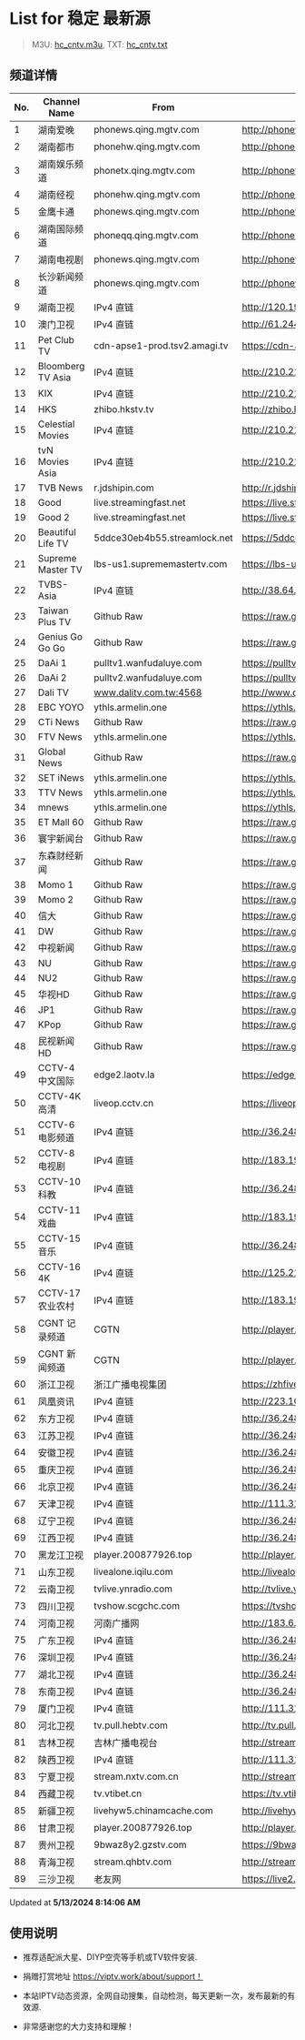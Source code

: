 # List for **稳定 最新源**

> M3U: [hc_cntv.m3u](./hc_cntv.m3u ), TXT: [hc_cntv.txt](./txt/hc_cntv.txt )

## 频道详情

| No. | Channel Name | From | Source |
| --- | ------------ | ---- | ------ |
| 1 | 湖南爱晚 | phonews.qing.mgtv.com | <http://phonews.qing.mgtv.com/nn_live/nn_x64/dWlwPTEwMy43MS43MC4xMDMmcWlkPSZzPWI3YzhmNGMzNTBlOTQwYzJiMzFiNmIwZGU3Yjc4ODk1JmVzPTE3MTU1ODE4MDUmdXVpZD1iYmZlOThjMDcxYWIyZjhjYTYzNTkzNWY2ZTdlOTRkZC02NzQ3NDY2NyZ2PTImYXM9MCZjZG5leF9pZD13c19waG9uZTM,/HNGGMPP360.m3u8> |
| 2 | 湖南都市 | phonehw.qing.mgtv.com | <http://phonehw.qing.mgtv.com/nn_live/nn_x64/dWlwPTEwMy43MS43MC4xMDMmcWlkPSZzPTM0NGFhOGRjYTMwM2ZlOTU1OTEzOTU1Mzc3Y2MyNDIyJmVzPTE3MTU1ODE5MzkmdXVpZD1lZTNkNzFkNDgzYjQzNTdiZTE2NDY0OTViYjM3NTAwNS02NzQ3NDY2NyZ2PTImYXM9MCZjZG5leF9pZD1od19waG9uZQ,,/HNDSMPP360.m3u8> |
| 3 | 湖南娱乐频道 | phonetx.qing.mgtv.com | <http://phonetx.qing.mgtv.com/nn_live/nn_x64/dWlwPTEwMy43MS43MC4xMDMmcWlkPSZzPTQwYjJmYmUzMGQxYzE0ODRkZWY2YzI0NDQxYjU1MmVhJmVzPTE3MTU1NzM4MTQmdXVpZD04M2Y0NDM0OTg0NTZkZjllNTlkNzliZmQwOTBhNGRhZi02NzQ3NDY2NyZ2PTImYXM9MCZjZG5leF9pZD10eF9waG9uZV9saXZl/HNYLMPP360.m3u8> |
| 4 | 湖南经视 | phonehw.qing.mgtv.com | <http://phonehw.qing.mgtv.com/nn_live/nn_x64/dWlwPTEwMy43MS43MC4xMDMmcWlkPSZzPTRhZTczMjc1MDc0NDQwZTgwMDgxZjNkZTg2YzI4MTU4JmVzPTE3MTU1ODA5MTQmdXVpZD1iZDY1Mzk5ZTA3MzRhNTY4NzViNGMxMzc0ZGYwMWY3YS02NzQ3NDY2NyZ2PTImYXM9MCZjZG5leF9pZD1od19waG9uZQ,,/HNJSMPP360.m3u8> |
| 5 | 金鹰卡通 | phonews.qing.mgtv.com | <http://phonews.qing.mgtv.com/nn_live/nn_x64/dWlwPTEwMy43MS43MC4xMDMmcWlkPSZzPWYwNmRkYmFiNGUyY2UyZTQwMzMwNGE2YjQ2MmI0OWI2JmVzPTE3MTU1NjI3NjEmdXVpZD0yY2ZhOTdkMWQxOTcxYzEwMWI0Mzc0NTIxZDQ0ZDNhYS02NzQ3NDY2NyZ2PTImYXM9MCZjZG5leF9pZD13c19waG9uZTM,/JYKTMPP360.m3u8> |
| 6 | 湖南国际频道 | phoneqq.qing.mgtv.com | <http://phoneqq.qing.mgtv.com/nn_live/nn_x64/dWlwPTEwMy43MS43MC4xMDMmcWlkPSZzPWI0YWUwYWI2YWM2YzAzZjlkODcyYTUwOGIxMjgyZWQ2JmVzPTE3MTU1NzkxMjQmdXVpZD1mOWIxZTI1Yzg5YjMwMDE4NjczMWIwYjIzNmY4OGU0Mi02NzQ3NDY2NyZ2PTImYXM9MCZjZG5leF9pZD1xcV9waG9uZV9saXZl/HNGJMPP360.m3u8> |
| 7 | 湖南电视剧 | phonews.qing.mgtv.com | <http://phonews.qing.mgtv.com/nn_live/nn_x64/dWlwPTEwMy43MS43MC4xMDMmcWlkPSZzPWI2NTAyNjM1ZjQ1ZjlhOTc4YjVhOTE1NzM3NGJkMWI4JmVzPTE3MTU1NjQzNTkmdXVpZD1lMDUwZmI2MjBlN2Y1YzkxMWE0NjBlYjZlNjk4YzViYi02NzQ3NDY2NyZ2PTImYXM9MCZjZG5leF9pZD13c19waG9uZTM,/HNDSJMPP360.m3u8> |
| 8 | 长沙新闻频道 | phonews.qing.mgtv.com | <http://phonews.qing.mgtv.com/nn_live/nn_x64/dWlwPTEwMy43MS43MC4xMDMmcWlkPSZzPTgwYmYwYTJjMzgzZWRhMDcxZDdkODZmZTM3YWQ4N2Q4JmVzPTE3MTU1NzkxMzAmdXVpZD0xNTVmNTkzZGZkOTU3YzM2MmJhZWQ0ODgzM2VkNTM1My02NzQ3NDY2NyZ2PTImYXM9MCZjZG5leF9pZD13c19waG9uZTM,/CSXWMPP360.m3u8> |
| 9 | 湖南卫视 | IPv4 直链 | <http://120.196.232.43:8088/rrs03.hw.gmcc.net/PLTV/651/224/3221226698/1.m3u8> |
| 10 | 澳门卫视 | IPv4 直链 | <http://61.244.22.4/ch1/ch1.live/playlist.m3u8> |
| 11 | Pet Club TV | cdn-apse1-prod.tsv2.amagi.tv | <https://cdn-apse1-prod.tsv2.amagi.tv/linear/amg01076-lightningintern-petclub-samsungnz/playlist.m3u8> |
| 12 | Bloomberg TV Asia | IPv4 直链 | <http://210.210.155.37/dr9445/h/h03/index.m3u8> |
| 13 | KIX | IPv4 直链 | <http://210.210.155.37/dr9445/h/h07/index.m3u8> |
| 14 | HKS | zhibo.hkstv.tv | <http://zhibo.hkstv.tv/livestream/mutfysrq/playlist.m3u8> |
| 15 | Celestial Movies | IPv4 直链 | <http://210.210.155.37/dr9445/h/h14/index.m3u8> |
| 16 | tvN Movies Asia | IPv4 直链 | <http://210.210.155.37/dr9445/h/h21/index.m3u8> |
| 17 | TVB News | r.jdshipin.com | <http://r.jdshipin.com/CkuBd> |
| 18 | Good | live.streamingfast.net | <https://live.streamingfast.net/osmflivech1.m3u8> |
| 19 | Good 2 | live.streamingfast.net | <https://live.streamingfast.net/osmflivech2.m3u8> |
| 20 | Beautiful Life TV | 5ddce30eb4b55.streamlock.net | <https://5ddce30eb4b55.streamlock.net/bltvhd/bltv1/playlist.m3u8> |
| 21 | Supreme Master TV | lbs-us1.suprememastertv.com | <https://lbs-us1.suprememastertv.com/720p.m3u8> |
| 22 | TVBS-Asia | IPv4 直链 | <http://38.64.72.148/hls/modn/list/4005/playlist.m3u8> |
| 23 | Taiwan Plus TV | Github Raw | <https://raw.githubusercontent.com/ChiSheng9/iptv/master/TV78.m3u8> |
| 24 | Genius Go Go Go | Github Raw | <https://raw.githubusercontent.com/ChiSheng9/iptv/master/TV26.m3u8> |
| 25 | DaAi 1 | pulltv1.wanfudaluye.com | <https://pulltv1.wanfudaluye.com/live/tv1.m3u8> |
| 26 | DaAi 2 | pulltv2.wanfudaluye.com | <https://pulltv2.wanfudaluye.com/live/tv2.m3u8> |
| 27 | Dali TV | www.dalitv.com.tw:4568 | <http://www.dalitv.com.tw:4568/live/dali/index.m3u8> |
| 28 | EBC YOYO | ythls.armelin.one | <https://ythls.armelin.one/channel/UCiWRSesvSYmY7YOyz0tv_zQ.m3u8> |
| 29 | CTi News | Github Raw | <https://raw.githubusercontent.com/ChiSheng9/iptv/master/TV28.m3u8> |
| 30 | FTV News | ythls.armelin.one | <https://ythls.armelin.one/channel/UC2VmWn8dAqkzlQqvy02E1PA.m3u8> |
| 31 | Global News | Github Raw | <https://raw.githubusercontent.com/ChiSheng9/iptv/master/TV02.m3u8> |
| 32 | SET iNews | ythls.armelin.one | <https://ythls.armelin.one/channel/UCoNYj9OFHZn3ACmmeRCPwbA.m3u8> |
| 33 | TTV News | ythls.armelin.one | <https://ythls.armelin.one/channel/UC8ROUUjHzEQm-ndb69CX8Ww.m3u8> |
| 34 | mnews | ythls.armelin.one | <https://ythls.armelin.one/channel/UC4LjkybVKXCDlneVXlKAbmw.m3u8> |
| 35 | ET Mall 60 | Github Raw | <https://raw.githubusercontent.com/ChiSheng9/iptv/master/TV18.m3u8> |
| 36 | 寰宇新闻台 | Github Raw | <https://raw.githubusercontent.com/ChiSheng9/iptv/master/TV02.m3u8> |
| 37 | 东森财经新闻 | Github Raw | <https://raw.githubusercontent.com/ChiSheng9/iptv/master/TV03.m3u8> |
| 38 | Momo 1 | Github Raw | <https://raw.githubusercontent.com/ChiSheng9/iptv/master/TV04.m3u8> |
| 39 | Momo 2 | Github Raw | <https://raw.githubusercontent.com/ChiSheng9/iptv/master/TV05.m3u8> |
| 40 | 信大 | Github Raw | <https://raw.githubusercontent.com/ChiSheng9/iptv/master/TV07.m3u8> |
| 41 | DW | Github Raw | <https://raw.githubusercontent.com/ChiSheng9/iptv/master/TV08.m3u8> |
| 42 | 中视新闻 | Github Raw | <https://raw.githubusercontent.com/ChiSheng9/iptv/master/TV09.m3u8> |
| 43 | NU | Github Raw | <https://raw.githubusercontent.com/ChiSheng9/iptv/master/TV10.m3u8> |
| 44 | NU2 | Github Raw | <https://raw.githubusercontent.com/ChiSheng9/iptv/master/TV14.m3u8> |
| 45 | 华视HD | Github Raw | <https://raw.githubusercontent.com/ChiSheng9/iptv/master/TV12.m3u8> |
| 46 | JP1 | Github Raw | <https://raw.githubusercontent.com/ChiSheng9/iptv/master/TV15.m3u8> |
| 47 | KPop | Github Raw | <https://raw.githubusercontent.com/ChiSheng9/iptv/master/TV16.m3u8> |
| 48 | 民视新闻HD | Github Raw | <https://raw.githubusercontent.com/ChiSheng9/iptv/master/TV17.m3u8> |
| 49 | CCTV-4 中文国际 | edge2.laotv.la | <https://edge2.laotv.la/live/CCTV4A/index.m3u8> |
| 50 | CCTV-4K 高清 | liveop.cctv.cn | <https://liveop.cctv.cn/hls/4KHD/playlist.m3u8> |
| 51 | CCTV-6 电影频道 | IPv4 直链 | <http://36.248.223.25/4.v.smtcdns.net/hlslive-tx-cdn.ysp.cctv.cn/cctv/2022574301.m3u8> |
| 52 | CCTV-8 电视剧 | IPv4 直链 | <http://183.196.25.171:808/hls/77/index.m3u8> |
| 53 | CCTV-10 科教 | IPv4 直链 | <http://36.248.223.25/4.v.smtcdns.net/hlslive-tx-cdn.ysp.cctv.cn/cctv/2022573001.m3u8> |
| 54 | CCTV-11 戏曲 | IPv4 直链 | <http://183.196.25.171:808/hls/11/index.m3u8> |
| 55 | CCTV-15 音乐 | IPv4 直链 | <http://36.248.223.25/4.v.smtcdns.net/hlslive-tx-cdn.ysp.cctv.cn/cctv/2022575501.m3u8> |
| 56 | CCTV-16 4K | IPv4 直链 | <http://125.210.150.58:9090/live/hzgq-cctv16gq-h264.m3u8> |
| 57 | CCTV-17 农业农村 | IPv4 直链 | <http://183.196.25.171:808/hls/93/index.m3u8> |
| 58 | CGNT 记录频道 | CGTN | <http://player.200877926.top/169l/vjs/?id=https://livedoc.cgtn.com/1000d/prog_index.m3u8> |
| 59 | CGNT 新闻频道 | CGTN | <http://player.200877926.top/169l/vjs/?id=http://live.cgtn.com/1000/prog_index.m3u8> |
| 60 | 浙江卫视 | 浙江广播电视集团 | <https://zhfivel02.cztv.com/channel01/720p.m3u8?auth_key=1715558737-2cd9ccf5cf569105460c8f49ee6ffc41-0-54314f8068fb2a588904b8427c116b08> |
| 61 | 凤凰资讯 | IPv4 直链 | <http://223.109.210.49/1.v.smtcdns.net/qctv.fengshows.cn/live/0701pin72.m3u8> |
| 62 | 东方卫视 | IPv4 直链 | <http://36.248.223.25/4.v.smtcdns.net/hlslive-tx-cdn.ysp.cctv.cn/cctv/2000292401.m3u8> |
| 63 | 江苏卫视 | IPv4 直链 | <http://36.248.223.25/4.v.smtcdns.net/hlslive-tx-cdn.ysp.cctv.cn/cctv/2000295601.m3u8> |
| 64 | 安徽卫视 | IPv4 直链 | <http://36.248.223.25/4.v.smtcdns.net/hlslive-tx-cdn.ysp.cctv.cn/cctv/2000298001.m3u8> |
| 65 | 重庆卫视 | IPv4 直链 | <http://36.248.223.25/4.v.smtcdns.net/hlslive-tx-cdn.ysp.cctv.cn/cctv/2000297801.m3u8> |
| 66 | 北京卫视 | IPv4 直链 | <http://36.248.223.25/4.v.smtcdns.net/hlslive-tx-cdn.ysp.cctv.cn/cctv/2000272101.m3u8> |
| 67 | 天津卫视 | IPv4 直链 | <http://111.31.122.126/cf.v.smtcdns.net/hljbuv52.live.bestvcdn.com.cn/liveplay-kk.rtxapp.com/live/program/live/tjwshd/2300000/mnf.m3u8> |
| 68 | 辽宁卫视 | IPv4 直链 | <http://36.248.223.25/4.v.smtcdns.net/hlslive-tx-cdn.ysp.cctv.cn/cctv/2000281301.m3u8> |
| 69 | 江西卫视 | IPv4 直链 | <http://36.248.223.25/4.v.smtcdns.net/hlslive-tx-cdn.ysp.cctv.cn/cctv/2000294101.m3u8> |
| 70 | 黑龙江卫视 | player.200877926.top | <http://player.200877926.top/videojs.php?id=https://idclive.hljtv.com:4430/live/hljws_own.m3u8> |
| 71 | 山东卫视 | livealone.iqilu.com | <http://livealone.iqilu.com/iqilu/sdtvhjOF03kn.m3u8> |
| 72 | 云南卫视 | tvlive.ynradio.com | <http://tvlive.ynradio.com/live/yunnanweishi/chunks.m3u8> |
| 73 | 四川卫视 | tvshow.scgchc.com | <https://tvshow.scgchc.com/hdlive/sctv18f9fb5888dedbe0c6a1b/1.m3u8> |
| 74 | 河南卫视 | 河南广播网 | <http://183.6.211.24/tvcdn.stream3.hndt.com/tv/65c4a6d5017e1000b2b6ea2500000000_transios/playlist.m3u8?wsSecret=eda949966de2ed042e3f586da8cd6a28&wsTime=1715574010&wsSession=f1d3a8632c2396103b05ad57-171556058530997&wsIPSercert=f1ed5e80c31ab65580d88c6bbb451005&wsiphost=local&wsBindIP=1> |
| 75 | 广东卫视 | IPv4 直链 | <http://36.248.223.25/4.v.smtcdns.net/hlslive-tx-cdn.ysp.cctv.cn/cctv/2000292701.m3u8> |
| 76 | 深圳卫视 | IPv4 直链 | <http://36.248.223.25/4.v.smtcdns.net/hlslive-tx-cdn.ysp.cctv.cn/cctv/2000292201.m3u8> |
| 77 | 湖北卫视 | IPv4 直链 | <http://36.248.223.25/4.v.smtcdns.net/hlslive-tx-cdn.ysp.cctv.cn/cctv/2000294501.m3u8> |
| 78 | 东南卫视 | IPv4 直链 | <http://36.248.223.25/4.v.smtcdns.net/hlslive-tx-cdn.ysp.cctv.cn/cctv/2000292501.m3u8> |
| 79 | 厦门卫视 | IPv4 直链 | <http://111.31.122.126/cf.v.smtcdns.net/hljbuv52.live.bestvcdn.com.cn/liveplay-kk.rtxapp.com/live/program/live/xmws/1300000/mnf.m3u8> |
| 80 | 河北卫视 | tv.pull.hebtv.com | <http://tv.pull.hebtv.com/jishi/weishipindao.m3u8?t=2510710360&k=f1b16a3a3866dafecb94ec2bb4160e58> |
| 81 | 吉林卫视 | 吉林广播电视台 | <http://stream1.jlntv.cn/jlws/playlist.m3u8?_upt=69564f9e1715567804> |
| 82 | 陕西卫视 | IPv4 直链 | <http://111.31.122.126/cf.v.smtcdns.net/hljbuv52.live.bestvcdn.com.cn/liveplay-kk.rtxapp.com/live/program/live/sxws/1300000/mnf.m3u8> |
| 83 | 宁夏卫视 | stream.nxtv.com.cn | <http://stream.nxtv.com.cn/wspd/sd/live.m3u8?_upt=a6cfb6a11715698299> |
| 84 | 西藏卫视 | tv.vtibet.cn | <https://tv.vtibet.cn/live/vuXz3cg3TmRUYg.m3u8?secret=281f8430428f9558fe5b89a7e1bb3b4c&time=664160a8> |
| 85 | 新疆卫视 | livehyw5.chinamcache.com | <http://livehyw5.chinamcache.com/hyw/zb01.m3u8?txSecret=ac4608d03b3fec4557d137827a3f4bb6&txTime=95A66655> |
| 86 | 甘肃卫视 | player.200877926.top | <http://player.200877926.top/videojs.php?id=https://hls.gstv.com.cn/49048r/6e1sy2.m3u8> |
| 87 | 贵州卫视 | 9bwaz8y2.gzstv.com | <https://9bwaz8y2.gzstv.com/live/CH01_lo.m3u8?txSecret=4c4775af94b056fd3fe52e5c26ca6005&txTime=66415F7A> |
| 88 | 青海卫视 | stream.qhbtv.com | <http://stream.qhbtv.com/qhws/sd/live.m3u8?_upt=a1eb2cd31715563663> |
| 89 | 三沙卫视 | 老友网 | <https://live2.hnntv.cn/srs/tv/ssws.m3u8?_upt=b3d763fa1715565544> |

Updated at **5/13/2024 8:14:06 AM**

## 使用说明

- 推荐适配派大星、DIYP空壳等手机或TV软件安装.

- 捐赠打赏地址 <https://viptv.work/about/support！>

- 本站IPTV动态资源，全网自动搜集，自动检测，每天更新一次，发布最新的有效源.

- 非常感谢您的大力支持和理解！
